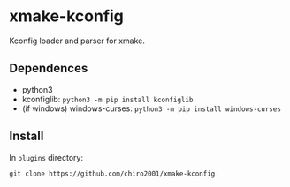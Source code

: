 # xmake-kconfig

Kconfig loader and parser for xmake.

## Dependences

- python3
- kconfiglib: `python3 -m pip install kconfiglib`
- (if windows) windows-curses: `python3 -m pip install windows-curses`

## Install

In `plugins` directory:

```shell
git clone https://github.com/chiro2001/xmake-kconfig
```